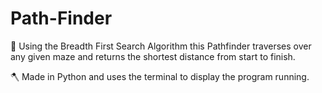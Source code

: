 # Path-Finder

🤔 Using the Breadth First Search Algorithm this Pathfinder traverses over any given maze and returns the shortest distance 
from start to finish.

🪓 Made in Python and uses the terminal to display the program running.
